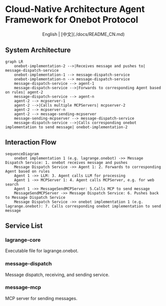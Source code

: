 # Cloud-Native Architecture Agent Framework for Onebot Protocol


<center>English | [中文](./docs/README_CN.md) </center>


## System Architecture

```mermaid
graph LR
	onebot-implementation-2 -->|Receives message and pushes to| message-dispatch-service
	onebot-implementation-1 --> message-dispatch-service
	onebot-implementation-n --> message-dispatch-service
	message-dispatch-service --> agent-1
	message-dispatch-service -->|Forwards to corresponding Agent based on rules| agent-2
	message-dispatch-service --> agent-n
	agent-2 --> mcpserver-1
	agent-2 -->|Calls multiple MCPServers| mcpserver-2
	agent-2 --> mcpserver-n
	agent-2 --> message-sending-mcpserver
	message-sending-mcpserver --> message-dispatch-service
	message-dispatch-service -->|Calls corresponding onebot implementation to send message| onebot-implementation-2
```

## Interaction Flow

```mermaid
sequenceDiagram
	onebot implementation 1 (e.g. lagrange.onebot) ->> Message Dispatch Service: 1. onebot receives message and pushes
	Message Dispatch Service ->> Agent 1: 2. Forwards to corresponding Agent based on rules
	Agent 1 ->> LLM: 3. Agent calls LLM for processing
	Agent 1 ->> MCPServer 1: 4. Agent calls MCPServer, e.g. for web search
	Agent 1 ->> MessageSendMCPServer: 5.Calls MCP to send message
	MessageSendMCPServer ->> Message Dispatch Service: 6. Pushes back to Message Dispatch Service
	Message Dispatch Service ->> onebot implementation 1 (e.g. lagrange.onebot): 7. Calls corresponding onebot implementation to send message
```

## Service List

### lagrange-core

Executable file for lagrange.onebot.

### message-dispatch

Message dispatch, receiving, and sending service.

### message-mcp

MCP server for sending messages.